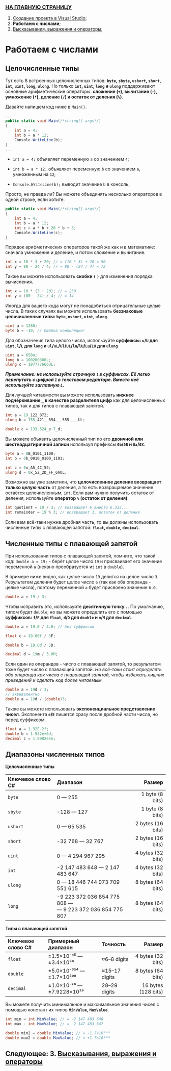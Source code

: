 ### [НА ГЛАВНУЮ СТРАНИЦУ](../../README.md) ###

1. [Создание проекта в Visual Studio](./1-Creating-a-project-in-Visual-Studio.md);
2. **Работаем с числами**;
3. [Высказывания, выражения и операторы](./3-Statements-expressions-and-operators.md);

# Работаем с числами #

## Целочисленные типы ##

Тут есть 8 встроенных целочисленных типов: **`byte`, `sbyte`, `ushort`, `short`, `int`, `uint`, `long`, `ulong`**. Но только **`int`, `uint`, `long` и `ulong`** поддерживают основные арифметические операторы: **сложение (`+`), вычитание (`-`), умножение (`*`), деление (`/`) и остаток от деления (`%`)**.

Давайте напишем код ниже в `Main()`.

```cs
...
public static void Main(/*string[] args*/)
{
    int a = 4;
    int b = a * 12;
    Console.WriteLine(b);
}
...
```

- `int a = 4;` объявляет переменную `a` со значением `4`;

- `int b = a * 12;` объявляет переменную `b` со значением `a`, умноженным на `12`;

- `Console.WriteLine(b);` выводит значение `b` в консоль;

Просто, не правда ли? Вы можете объединять несколько операторов в одной строке, если хотите.

```cs
public static void Main(/*string[] args*/)
{
    int a = 4;
    int b = a * 12;
    int c = a * b + 20 * b + 3;
    Console.WriteLine(c);
}
```

Порядок арифметических операторов такой же как и в математике: сначала умножение и деление, и потом сложение и вычитание.

```cs
int x = 10 * 3 + 20; // = (10 * 3) + 20 = 50
int y = 80 - 24 / 4; // = 80 - (24 / 4) = 72
```

Также вы можете использовать **скобки `(` `)`** для изменения порядка вычисления.

```cs
int x = 10 * (3 + 20); // = 230
int y = (80 - 24) / 4; // = 14
```

Иногда для вашего кода могут не понадобиться отрицательные целые числа. В таких случаях вы можете использовать **беззнаковые целочисленные типы: `byte`, `ushort`, `uint`, `ulong`**.

```cs
uint a = 1280;
byte b = -10; // Ошибка компиляции!
```

Для обозначения типа целого числа, используйте **суффиксы: `u`/`U` для `uint`, `l`/`L` для `long` и `ul`/`uL`/`Ul`/`UL`/`lu`/`lU`/`Lu`/`LU` для `ulong`**

```cs
uint a = 650u;
long b = 100200300L;
ulong c = 197777666UL;
```

***Примечание: не используйте строчную `l` в суффиксах. Её легко перепутать с цифрой `1` в текстовом редакторе. Вместо неё используйте заглавную `L`.***

Для лучшей читаемости вы можете использовать **нижнее подчёркивание `_` в качестве разделителя цифр** как для целочисленных типов, так и для типов с плавающей запятой.

```cs
int a = 19_122_872;
ulong b = 155_421__654___555____UL;

double c = 133.524_e-7_d;
```

Вы можете объявить целочисленный тип по его **двоичной или шестнадцатиричной записи** используя префиксы **`0b`/`0B` и `0x`/`0X`**.

```cs
byte a = 0B_0101_1100;
int b = 0b_0010_0100_1101;

int c = 0x_A5_4C_52;
ulong d = 0x_52_2D_FF_6AUL;
```

Возможно вы уже заметили, что **целочисленное деление возвращает только целую часть** от деления, а то есть возвращаемое значение остаётся целочисленным, `int`. Если вам нужно получить остаток от деления, используйте **оператор `%` (остаток от деления)**.

```cs
int quotient = 19 / 3; // возвращает 6 вместо 6.333...
int remainder = 19 % 3; // возвращает 1, остаток от деления
```

Если вам всё-таки нужна дробная часть, то вы должны использовать численные типы с плавающей запятой: **`float`, `double`, `decimal`**.

## Численные типы с плавающей запятой ##

При использовании типов с плавающей запятой, помните, что такой код: `double a = 19;` - берёт целое число `19` и присваивает его значение переменной `a` (неявно преобразуется из `int` в `double`).

В примере ниже видно, как целое число `19` делится на целое число `3`. Результатом деления будет целое число `6` (так как оба операнда - целые числа), поэтому переменной `a` будет присвоено значение `6.0`.

```cs
double a = 19 / 3;
```

Чтобы исправить это, используйте **десятичную точку `.`**. По умолчанию, типом будет `double`, но вы можете определить его с помощью **суффиксов: `f`/`F` для `float`, `d`/`D` для `double` и `m`/`M` для `decimal`**.

```cs
double a = 19.0 / 3.0; // без суффиксов

float c = 19.00f / 3F;

double b = 19.0d / 3D;

decimal d = 19m / 3.0M;
```

Если один из операндов - число с плавающей запятой, то результатом тоже будет число с плавающей запятой. *Но всё-таки стоит определять оба операнда как числа с плавающей запятой, чтобы избежать лишних приведений и сделать код более читаемым.*

```cs
double a = 19d / 3;
// эквивалентно
double a = 19d / (double)3;
```

Также вы можете использовать **экспоненциальное представление чисел**. Экспонента **`e`/`E`** пишется сразу после дробной части числа, но перед суффиксом.

```cs
float a = 1.32E-2f;
double b = 1.932e+6d;
decimal c = 1.9982e5m;
```

## Диапазоны численных типов ##

**Целочисленные типы**

| Ключевое слово C# | Диапазон                      | Размер            |
|:-----------|:-------------------------------------|------------------:|
| `byte`     | 0 — 255                              | 1 byte (8 bits)   |
| `sbyte`    | -128 — 127                           | 1 byte (8 bits)   |
| `ushort`   | 0 — 65 535                           | 2 bytes (16 bits) |
| `short`    | -32 768 — 32 767                     | 2 bytes (16 bits) |
| `uint`     | 0 — 4 294 967 295                    | 4 bytes (32 bits) |
| `int`      | -2 147 483 648 — 2 147 483 647       | 4 bytes (32 bits) |
| `ulong`    | 0 — 18 446 744 073 709 551 615       | 8 bytes (64 bits) |
| `long`     | -9 223 372 036 854 775 808 —<br/>— 9 223 372 036 854 775 807 | 8 bytes (64 bits) |

**Типы с плавающей запятой**

| Ключевое слово C# | Примерный диапазон | Точность      | Размер              |
|:-----------|:--------------------------|:--------------|--------------------:|
| `float`    | ±1.5×10⁻⁴⁵ — ±3.4×10³⁸    | ≈6–8 digits   | 4 bytes (32 bits)   |
| `double`   | ±5.0×10⁻³²⁴ — ±1.7×10³⁰⁸  | ≈15–17 digits | 8 bytes (64 bits)   |
| `decimal`  | ±1.0×10⁻²⁸ — ±7.9228×10²⁸ | 28–29 digits  | 16 bytes (128 bits) |

Вы можете получить минимальное и максимальное значения чисел с помощью констант их типов **`MinValue`, `MaxValue`**.

```cs
int min = int.MinValue; // = -2 147 483 648
int max - int.MaxValue; // =  2 147 483 647  

double min2 = double.MinValue; // ≈ -1.7×10³⁰⁸
double max2 = double.MaxValue; // ≈ +1.7×10³⁰⁸
```

## Следующее: 3. [Высказывания, выражения и операторы](./3-Statements-expressions-and-operators.md) ##